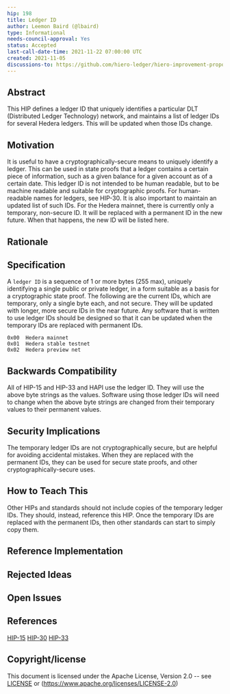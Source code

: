 ```yaml
---
hip: 198
title: Ledger ID
author: Leemon Baird (@lbaird)
type: Informational
needs-council-approval: Yes
status: Accepted
last-call-date-time: 2021-11-22 07:00:00 UTC
created: 2021-11-05
discussions-to: https://github.com/hiero-ledger/hiero-improvement-proposals/discussions/201
---
```


## Abstract
This HIP defines a ledger ID that uniquely identifies a particular DLT (Distributed Ledger Technology) network, and maintains a list of ledger IDs for several Hedera ledgers.  This will be updated when those IDs change.

## Motivation
It is useful to have a cryptographically-secure means to uniquely identify a ledger. This can be used in state proofs that a ledger contains a certain piece of information, such as a given balance for a given account as of a certain date. This ledger ID is not intended to be human readable, but to be machine readable and suitable for cryptographic proofs. For human-readable names for ledgers, see HIP-30.
It is also important to maintain an updated list of such IDs. For the Hedera mainnet, there is currently only a temporary, non-secure ID. It will be replaced with a permanent ID in the new future. When that happens, the new ID will be listed here.

## Rationale

## Specification
A `ledger ID` is a sequence of 1 or more bytes (255 max), uniquely identifying a single public or private ledger, in a form suitable as a basis for a cryptographic state proof. The following are the current IDs, which are temporary, only a single byte each, and not secure. They will be updated with longer, more secure IDs in the near future. Any software that is written to use ledger IDs should be designed so that it can be updated when the temporary IDs are replaced with permanent IDs.
```
0x00  Hedera mainnet
0x01  Hedera stable testnet
0x02  Hedera preview net
```

## Backwards Compatibility
All of HIP-15 and HIP-33 and HAPI use the ledger ID. They will use the above byte strings as the values. Software using those ledger IDs will need to change when the above byte strings are changed from their temporary values to their permanent values. 

## Security Implications
The temporary ledger IDs are not cryptographically secure, but are helpful for avoiding accidental mistakes. When they are replaced with the permanent IDs, they can be used for secure state proofs, and other cryptographically-secure uses.

## How to Teach This
Other HIPs and standards should not include copies of the temporary ledger IDs.  They should, instead, reference this HIP. Once the temporary IDs are replaced with the permanent IDs, then other standards can start to simply copy them.

## Reference Implementation

## Rejected Ideas

## Open Issues

## References
[HIP-15](https://github.com/hiero-ledger/hiero-improvement-proposals/blob/main/HIP/hip-15.md)
[HIP-30](https://github.com/hiero-ledger/hiero-improvement-proposals/blob/main/HIP/hip-30.md)
[HIP-33](https://github.com/hiero-ledger/hiero-improvement-proposals/blob/main/HIP/hip-33.md)

## Copyright/license
This document is licensed under the Apache License, Version 2.0 -- see [LICENSE](../LICENSE) or (https://www.apache.org/licenses/LICENSE-2.0)
